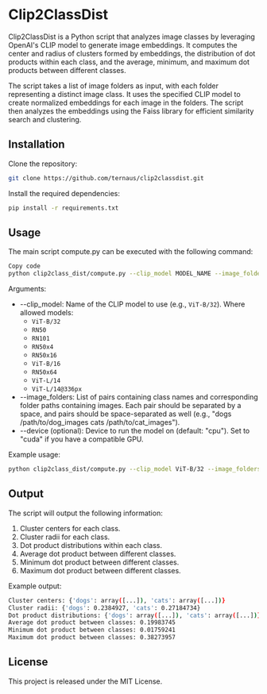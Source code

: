 # Clip2ClassDist

Clip2ClassDist is a Python script that analyzes image classes by leveraging OpenAI's CLIP model to generate image embeddings. It computes the center and radius of clusters formed by embeddings, the distribution of dot products within each class, and the average, minimum, and maximum dot products between different classes.

The script takes a list of image folders as input, with each folder representing a distinct image class. It uses the specified CLIP model to create normalized embeddings for each image in the folders. The script then analyzes the embeddings using the Faiss library for efficient similarity search and clustering.

## Installation

Clone the repository:

```bash
git clone https://github.com/ternaus/clip2classdist.git
```

Install the required dependencies:

```bash
pip install -r requirements.txt
```

## Usage

The main script compute.py can be executed with the following command:

```bash
Copy code
python clip2class_dist/compute.py --clip_model MODEL_NAME --image_folders CLASS_NAME_1 FOLDER_PATH_1 CLASS_NAME_2 FOLDER_PATH_2 [--device DEVICE]
```

Arguments:

* --clip_model: Name of the CLIP model to use (e.g., `ViT-B/32`). Where allowed models:
  * `ViT-B/32`
  * `RN50`
  * `RN101`
  * `RN50x4`
  * `RN50x16`
  * `ViT-B/16`
  * `RN50x64`
  * `ViT-L/14`
  * `ViT-L/14@336px`
* --image_folders: List of pairs containing class names and corresponding folder paths containing images. Each pair should be separated by a space, and pairs should be space-separated as well (e.g., "dogs /path/to/dog_images cats /path/to/cat_images").
* --device (optional): Device to run the model on (default: "cpu"). Set to "cuda" if you have a compatible GPU.

Example usage:

```bash
python clip2class_dist/compute.py --clip_model ViT-B/32 --image_folders dogs /path/to/dog_images cats /path/to/cat_images --device cpu
```

## Output

The script will output the following information:

1. Cluster centers for each class.
2. Cluster radii for each class.
3. Dot product distributions within each class.
4. Average dot product between different classes.
5. Minimum dot product between different classes.
6. Maximum dot product between different classes.

Example output:

```bash
Cluster centers: {'dogs': array([...]), 'cats': array([...])}
Cluster radii: {'dogs': 0.2384927, 'cats': 0.27184734}
Dot product distributions: {'dogs': array([...]), 'cats': array([...])}
Average dot product between classes: 0.19983745
Minimum dot product between classes: 0.01759241
Maximum dot product between classes: 0.38273957
```

## License

This project is released under the MIT License.
